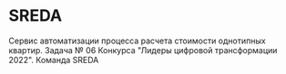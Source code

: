 # SREDA
Сервис автоматизации процесса расчета стоимости однотипных квартир. Задача № 06 Конкурса "Лидеры цифровой трансформации 2022". Команда SREDA
